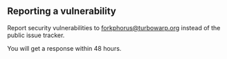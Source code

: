 ## Reporting a vulnerability

Report security vulnerabilities to [forkphorus@turbowarp.org](mailto:forkphorus@turbowarp.org) instead of the public issue tracker.

You will get a response within 48 hours.
